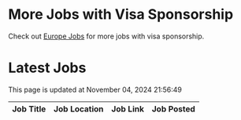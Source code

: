 # More Jobs with Visa Sponsorship

Check out [Europe Jobs](https://github.com/sureshparimi/europejobs#latest-jobs) for more jobs with visa sponsorship.

# Latest Jobs

This page is updated at November 04, 2024 21:56:49

| Job Title | Job Location | Job Link | Job Posted |
| --- | --- | --- | --- |
